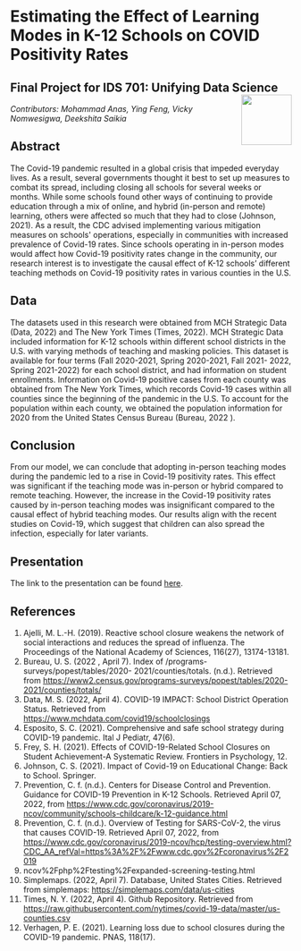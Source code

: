 # Estimating the Effect of Learning Modes in K-12 Schools on COVID Positivity Rates 
## Final Project for IDS 701: Unifying Data Science <img width=90 align="right" src="https://upload.wikimedia.org/wikipedia/commons/thumb/e/e6/Duke_University_logo.svg/1024px-Duke_University_logo.svg.png">

*Contributors: Mohammad Anas, Ying Feng, Vicky Nomwesigwa, Deekshita Saikia*

## Abstract
The Covid-19 pandemic resulted in a global crisis that impeded everyday lives. As a result, several governments thought it best to set up measures to combat its spread, including closing all schools for several weeks or months. While some schools found other ways of continuing to provide education through a mix of online, and hybrid (in-person and remote) learning, others were affected so much that they had to close (Johnson, 2021). As a result, the CDC advised implementing various mitigation measures on schools' operations, especially in communities with increased prevalence of Covid-19 rates. Since schools operating in in-person modes would affect how Covid-19 positivity rates change in the community, our research interest is to investigate the causal effect of K-12 schools’ different teaching methods on Covid-19 positivity rates in various counties in the U.S.

## Data
The datasets used in this research were obtained from MCH Strategic Data (Data, 2022) and The New York Times (Times, 2022). MCH Strategic Data included information for K-12 schools within different school districts in the U.S. with varying methods of teaching and masking policies. This dataset is available for four terms (Fall 2020-2021, Spring 2020-2021, Fall 2021- 2022, Spring 2021-2022) for each school district, and had information on student enrollments. Information on Covid-19 positive cases from each county was obtained from The New York Times,
which records Covid-19 cases within all counties since the beginning of the pandemic in the U.S. To account for the population within each county, we obtained the population information for 2020 from the United States Census Bureau (Bureau, 2022 ).

## Conclusion
From our model, we can conclude that adopting in-person teaching modes during the pandemic led to a rise in Covid-19 positivity rates. This effect was significant if the teaching mode was in-person or hybrid compared to remote teaching. However, the increase in the Covid-19 positivity rates caused by in-person teaching modes was insignificant compared to the causal effect of hybrid teaching modes. Our results align with the recent studies on Covid-19, which suggest that children can also spread the infection, especially for later variants.

## Presentation
The link to the presentation can be found [here](https://youtu.be/TegLq54Ynhk).

## References
1. Ajelli, M. L.-H. (2019). Reactive school closure weakens the network of social interactions and reduces the spread of influenza. The Proceedings of the National Academy of Sciences, 116(27), 13174-13181.
2. Bureau, U. S. (2022 , April 7). Index of /programs-surveys/popest/tables/2020- 2021/counties/totals. (n.d.). Retrieved from https://www2.census.gov/programs-surveys/popest/tables/2020-2021/counties/totals/
3. Data, M. S. (2022, April 4). COVID-19 IMPACT: School District Operation Status. Retrieved from https://www.mchdata.com/covid19/schoolclosings
4. Esposito, S. C. (2021). Comprehensive and safe school strategy during COVID-19 pandemic. Ital J Pediatr, 47(6).
5. Frey, S. H. (2021). Effects of COVID-19-Related School Closures on Student Achievement-A Systematic Review. Frontiers in Psychology, 12.
6. Johnson, C. S. (2021). Impact of Covid-19 on Educational Change: Back to School. Springer.
7. Prevention, C. f. (n.d.). Centers for Disease Control and Prevention. Guidance for COVID-19 Prevention in K-12 Schools. Retrieved April 07, 2022, from https://www.cdc.gov/coronavirus/2019-ncov/community/schools-childcare/k-12-guidance.html
8. Prevention, C. f. (n.d.). Overview of Testing for SARS-CoV-2, the virus that causes COVID-19. Retrieved April 07, 2022, from https://www.cdc.gov/coronavirus/2019-ncov/hcp/testing-overview.html?CDC_AA_refVal=https%3A%2F%2Fwww.cdc.gov%2Fcoronavirus%2F2019
9. ncov%2Fphp%2Ftesting%2Fexpanded-screening-testing.html
10. Simplemaps. (2022, April 7). Database, United States Cities. Retrieved from simplemaps: https://simplemaps.com/data/us-cities
11. Times, N. Y. (2022, April 4). Github Repository. Retrieved from https://raw.githubusercontent.com/nytimes/covid-19-data/master/us-counties.csv
12. Verhagen, P. E. (2021). Learning loss due to school closures during the COVID-19 pandemic. PNAS, 118(17).
